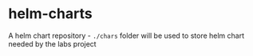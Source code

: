 # helm-charts

A helm chart repository - `./chars` folder will be used to store helm chart needed by the labs project
